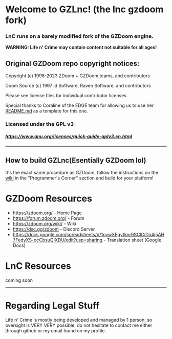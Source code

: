 # Welcome to GZLnc! (the lnc gzdoom fork)

### LnC runs on a barely modified fork of the GZDoom engine.

**WARNING: Life n' Crime may contain content not suitable for all ages!**

## Original GZDoom repo copyright notices:

Copyright (c) 1998-2023 ZDoom + GZDoom teams, and contributors

Doom Source (c) 1997 id Software, Raven Software, and contributors

Please see license files for individual contributor licenses

Special thanks to Coraline of the EDGE team for allowing us to use her [README.md](https://github.com/3dfxdev/EDGE/blob/master/README.md) as a template for this one.

### Licensed under the GPL v3
##### https://www.gnu.org/licenses/quick-guide-gplv3.en.html

---

## How to build GZLnc(Esentially GZDoom lol)

It's the exact same procedure as GZDoom, follow the instructions on the [wiki](https://zdoom.org/wiki/) in the "Programmer's Corner" section and build for your platform!

# GZDoom Resources
- https://zdoom.org/ - Home Page
- https://forum.zdoom.org/ - Forum
- https://zdoom.org/wiki/ - Wiki
- https://dsc.gg/zdoom - Discord Server
- https://docs.google.com/spreadsheets/d/1pvwXEgytkor9SClCiDn4j5AH7FedyXS-ocCbsuQIXDU/edit?usp=sharing - Translation sheet (Google Docs)

# LnC Resources
coming soon

---

# Regarding Legal Stuff

Life n' Crime is mostly being developed and managed by 1 person, so oversight is VERY VERY possible, do not hesitate to contact me either through github or my email found on my profile.
